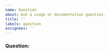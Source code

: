 ```yaml
---
name: Question
about: Ask a usage or documentation question.
title: ''
labels: question
assignees: ''
---
```


### Question:
